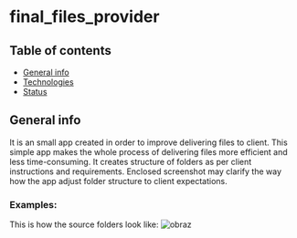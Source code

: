 # final_files_provider

## Table of contents
* [General info](#general-info)
* [Technologies](#technologies)
* [Status](#status)

## General info
It is an small app created in order to improve delivering files to client. 
This simple app makes the whole process of delivering files more efficient and less time-consuming. 
It creates structure of folders as per client instructions and requirements.
Enclosed screenshot may clarify the way how the app adjust folder structure to client expectations.

### Examples:
This is how the source folders look like:
![obraz](https://user-images.githubusercontent.com/46624539/83795910-74a26780-a6a0-11ea-994a-06eb7b6e9eb5.png)
